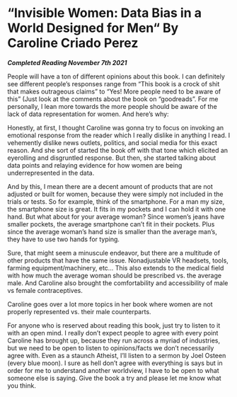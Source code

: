 # “Invisible Women: Data Bias in a World Designed for Men“ By Caroline Criado Perez

***Completed Reading November 7th 2021***

People will have a ton of different opinions about this book. I can definitely see different people’s responses range from “This book is a crock of shit that makes outrageous claims” to “Yes! More people need to be aware of this” (Just look at the comments about the book on “goodreads”. For me personally, I lean more towards the more people should be aware of the lack of data representation for women. And here’s why:

Honestly, at first, I thought Caroline was gonna try to focus on invoking an emotional response from the reader which I really dislike in anything I read. I vehemently dislike news outlets, politics, and social media for this exact reason. And she sort of started the book off with that tone which elicited an eyerolling and disgruntled response. But then, she started talking about data points and relaying evidence for how women are being underrepresented in the data.

And by this, I mean there are a decent amount of products that are not adjusted or built for women, because they were simply not included in the trials or tests. So for example, think of the smartphone. For a man my size, the smartphone size is great. It fits in my pockets and I can hold it with one hand. But what about for your average woman? Since women’s jeans have smaller pockets, the average smartphone can’t fit in their pockets. Plus since the average woman’s hand size is smaller than the average man’s, they have to use two hands for typing.

Sure, that might seem a minuscule endeavor, but there are a multitude of other products that have the same issue. Nonadjustable VR headsets, tools, farming equipment/machinery, etc… This also extends to the medical field with how much the average woman should be prescribed vs. the average male. And Caroline also brought the comfortability and accessibility of male vs female contraceptives.

Caroline goes over a lot more topics in her book where women are not properly represented vs. their male counterparts.

For anyone who is reserved about reading this book, just try to listen to it with an open mind. I really don’t expect people to agree with every point Caroline has brought up, because they run across a myriad of industries, but we need to be open to listen to opinions/facts we don’t necessarily agree with. Even as a staunch Atheist, I’ll listen to a sermon by Joel Osteen (every blue moon). I sure as hell don’t agree with everything is says but in order for me to understand another worldview, I have to be open to what someone else is saying. Give the book a try and please let me know what you think.
